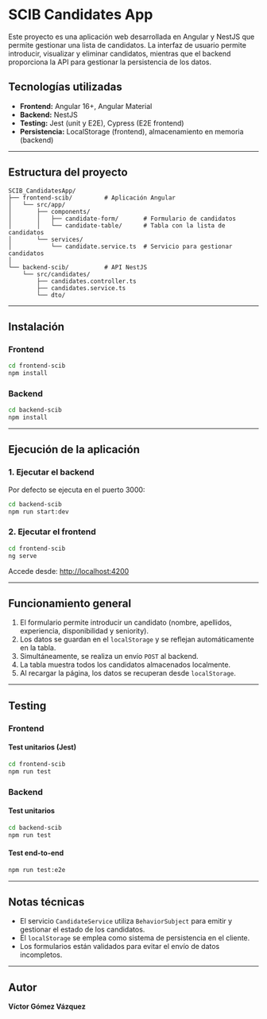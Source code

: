 # SCIB Candidates App

Este proyecto es una aplicación web desarrollada en Angular y NestJS que permite gestionar una lista de candidatos. La interfaz de usuario permite introducir, visualizar y eliminar candidatos, mientras que el backend proporciona la API para gestionar la persistencia de los datos.

## Tecnologías utilizadas

- **Frontend:** Angular 16+, Angular Material
- **Backend:** NestJS
- **Testing:** Jest (unit y E2E), Cypress (E2E frontend)
- **Persistencia:** LocalStorage (frontend), almacenamiento en memoria (backend)

---

## Estructura del proyecto

```
SCIB_CandidatesApp/
├── frontend-scib/         # Aplicación Angular
│   └── src/app/
│       ├── components/
│       │   ├── candidate-form/       # Formulario de candidatos
│       │   └── candidate-table/      # Tabla con la lista de candidatos
│       └── services/
│           └── candidate.service.ts  # Servicio para gestionar candidatos
│   
└── backend-scib/          # API NestJS
    └── src/candidates/
        ├── candidates.controller.ts
        ├── candidates.service.ts
        └── dto/
```

---

## Instalación

### Frontend

```bash
cd frontend-scib
npm install
```

### Backend

```bash
cd backend-scib
npm install
```

---

## Ejecución de la aplicación

### 1. Ejecutar el backend

Por defecto se ejecuta en el puerto 3000:

```bash
cd backend-scib
npm run start:dev
```

### 2. Ejecutar el frontend

```bash
cd frontend-scib
ng serve
```

Accede desde: [http://localhost:4200](http://localhost:4200)

---

## Funcionamiento general

1. El formulario permite introducir un candidato (nombre, apellidos, experiencia, disponibilidad y seniority).
2. Los datos se guardan en el `localStorage` y se reflejan automáticamente en la tabla.
3. Simultáneamente, se realiza un envío `POST` al backend.
4. La tabla muestra todos los candidatos almacenados localmente.
5. Al recargar la página, los datos se recuperan desde `localStorage`.

---

## Testing

### Frontend

#### Test unitarios (Jest)

```bash
cd frontend-scib
npm run test
```

### Backend

#### Test unitarios

```bash
cd backend-scib
npm run test
```

#### Test end-to-end

```bash
npm run test:e2e
```

---

## Notas técnicas

- El servicio `CandidateService` utiliza `BehaviorSubject` para emitir y gestionar el estado de los candidatos.
- El `localStorage` se emplea como sistema de persistencia en el cliente.
- Los formularios están validados para evitar el envío de datos incompletos.

---

## Autor

**Víctor Gómez Vázquez**
